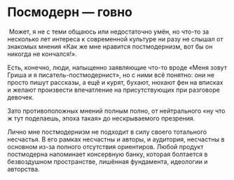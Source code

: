 
# Посмодерн — говно
​​
Может, я не с теми общаюсь или недостаточно умён, но что-то за несколько лет интереса к современной культуре ни разу не слышал от знакомых мнения «Как же мне нравится постмодернизм, вот бы он никогда не кончался!». 

Есть, конечно, люди, напыщенно заявляющие что-то вроде «Меня зовут Гриша и я писатель-постмодернист», но с ними всё понятно: они не просто пишут рассказы, а ещё и курят, бухают, нюхают фен на вписках и желают произвести впечатление на присутствующих при разговоре девочек.

Зато противоположных мнений полным полно, от нейтрального «ну что ж тут поделаешь, эпоха такая» до нескрываемого презрения.

Лично мне постмодернизм не подходит в силу своего тотального несчастья. В его рамках несчастны и авторы, и аудитория, несчастны в основном из-за полного отсутствия ориентиров. Любой продукт постмодерна напоминает консервную банку, которая болтается в безвоздушном пространстве, лишённая фундамента, идеологии и авторства.